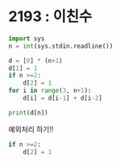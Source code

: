 # 2193 : 이친수
``` python
import sys
n = int(sys.stdin.readline())

d = [0] * (n+1)
d[1] = 1
if n >=2:
    d[2] = 1
for i in range(3, n+1):
    d[i] = d[i-1] + d[i-2]

print(d[n])
```
예외처리 하기!!
``` python
if n >=2:
    d[2] = 1

